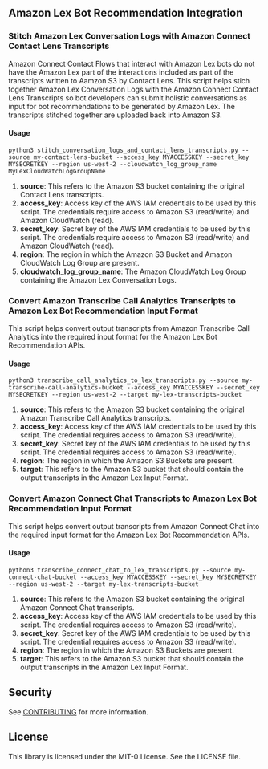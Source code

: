 ## Amazon Lex Bot Recommendation Integration

### Stitch Amazon Lex Conversation Logs with Amazon Connect Contact Lens Transcripts

Amazon Connect Contact Flows that interact with Amazon Lex bots do not have the Amazon Lex part of the interactions included as part of the transcripts written to Aamzon S3 by Contact Lens. This script helps stich together Amazon Lex Conversation Logs with the Amazon Connect Contact Lens Transcripts so bot developers can submit holistic conversations as input for bot recommendations to be generated by Amazon Lex. The transcripts stitched together are uploaded back into Amazon S3.

#### Usage

```
python3 stitch_conversation_logs_and_contact_lens_transcripts.py --source my-contact-lens-bucket --access_key MYACCESSKEY --secret_key MYSECRETKEY --region us-west-2 --cloudwatch_log_group_name MyLexCloudWatchLogGroupName
```

1. **source**: This refers to the Amazon S3 bucket containing the original Contact Lens transcripts.
2. **access_key**: Access key of the AWS IAM credentials to be used by this script. The credentials require access to Amazon S3 (read/write) and Amazon CloudWatch (read).
3. **secret_key**: Secret key of the AWS IAM credentials to be used by this script. The credentials require access to Amazon S3 (read/write) and Amazon CloudWatch (read).
4. **region**: The region in which the Amazon S3 Bucket and Amazon CloudWatch Log Group are present.
5. **cloudwatch_log_group_name**: The Amazon CloudWatch Log Group containing the Amazon Lex Conversation Logs.

### Convert Amazon Transcribe Call Analytics Transcripts to Amazon Lex Bot Recommendation Input Format

This script helps convert output transcripts from Amazon Transcribe Call Analytics into the required input format for the Amazon Lex Bot Recommendation APIs.

#### Usage

```
python3 transcribe_call_analytics_to_lex_transcripts.py --source my-transcribe-call-analytics-bucket --access_key MYACCESSKEY --secret_key MYSECRETKEY --region us-west-2 --target my-lex-transcripts-bucket
```

1. **source**: This refers to the Amazon S3 bucket containing the original Amazon Transcribe Call Analytics transcripts.
2. **access_key**: Access key of the AWS IAM credentials to be used by this script. The credential requires access to Amazon S3 (read/write).
3. **secret_key**: Secret key of the AWS IAM credentials to be used by this script. The credential requires access to Amazon S3 (read/write).
4. **region**: The region in which the Amazon S3 Buckets are present.
5. **target**: This refers to the Amazon S3 bucket that should contain the output transcripts in the Amazon Lex Input Format.

### Convert Amazon Connect Chat Transcripts to Amazon Lex Bot Recommendation Input Format

This script helps convert output transcripts from Amazon Connect Chat into the required input format for the Amazon Lex Bot Recommendation APIs.

#### Usage

```
python3 transcribe_connect_chat_to_lex_transcripts.py --source my-connect-chat-bucket --access_key MYACCESSKEY --secret_key MYSECRETKEY --region us-west-2 --target my-lex-transcripts-bucket
```

1. **source**: This refers to the Amazon S3 bucket containing the original Amazon Connect Chat transcripts.
2. **access_key**: Access key of the AWS IAM credentials to be used by this script. The credential requires access to Amazon S3 (read/write).
3. **secret_key**: Secret key of the AWS IAM credentials to be used by this script. The credential requires access to Amazon S3 (read/write).
4. **region**: The region in which the Amazon S3 Buckets are present.
5. **target**: This refers to the Amazon S3 bucket that should contain the output transcripts in the Amazon Lex Input Format.

## Security

See [CONTRIBUTING](CONTRIBUTING.md#security-issue-notifications) for more information.

## License

This library is licensed under the MIT-0 License. See the LICENSE file.

